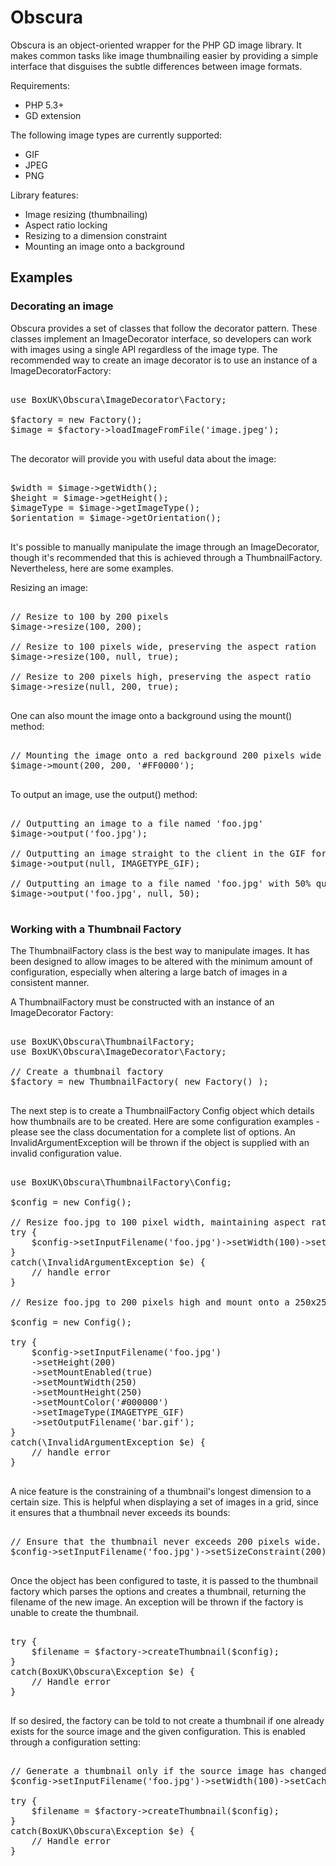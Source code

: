 # Obscura

Obscura is an object-oriented wrapper for the PHP GD image library. It makes common tasks like image thumbnailing
easier by providing a simple interface that disguises the subtle differences between image formats.

Requirements:

 * PHP 5.3+
 * GD extension

The following image types are currently supported:

 * GIF
 * JPEG
 * PNG

Library features:

 * Image resizing (thumbnailing)
 * Aspect ratio locking
 * Resizing to a dimension constraint
 * Mounting an image onto a background

## Examples

### Decorating an image

Obscura provides a set of classes that follow the decorator pattern. These classes implement an ImageDecorator interface,
so developers can work with images using a single API regardless of the image type. The recommended way to create an
image decorator is to use an instance of a ImageDecoratorFactory:

<pre>

use BoxUK\Obscura\ImageDecorator\Factory;

$factory = new Factory();
$image = $factory->loadImageFromFile('image.jpeg');

</pre>

The decorator will provide you with useful data about the image:

<pre>

$width = $image->getWidth();
$height = $image->getHeight();
$imageType = $image->getImageType();
$orientation = $image->getOrientation();

</pre>

It's possible to manually manipulate the image through an ImageDecorator, though it's recommended that this is achieved 
through a ThumbnailFactory. Nevertheless, here are some examples.

Resizing an image:

<pre>

// Resize to 100 by 200 pixels
$image->resize(100, 200);

// Resize to 100 pixels wide, preserving the aspect ration
$image->resize(100, null, true);

// Resize to 200 pixels high, preserving the aspect ratio
$image->resize(null, 200, true);

</pre>

One can also mount the image onto a background using the mount() method:

<pre>

// Mounting the image onto a red background 200 pixels wide by 200 pixels high:
$image->mount(200, 200, '#FF0000');

</pre>

To output an image, use the output() method:

<pre>

// Outputting an image to a file named 'foo.jpg'
$image->output('foo.jpg');

// Outputting an image straight to the client in the GIF format
$image->output(null, IMAGETYPE_GIF);

// Outputting an image to a file named 'foo.jpg' with 50% quality
$image->output('foo.jpg', null, 50);

</pre>

### Working with a Thumbnail Factory

The ThumbnailFactory class is the best way to manipulate images. It has been designed to allow images to be altered with
the minimum amount of configuration, especially when altering a large batch of images in a consistent manner.

A ThumbnailFactory must be constructed with an instance of an ImageDecorator Factory:

<pre>

use BoxUK\Obscura\ThumbnailFactory;
use BoxUK\Obscura\ImageDecorator\Factory;

// Create a thumbnail factory
$factory = new ThumbnailFactory( new Factory() );

</pre>

The next step is to create a ThumbnailFactory Config object which details how thumbnails are to be created. Here are
some configuration examples - please see the class documentation for a complete list of options. An
InvalidArgumentException will be thrown if the object is supplied with an invalid configuration value.

<pre>

use BoxUK\Obscura\ThumbnailFactory\Config;

$config = new Config();

// Resize foo.jpg to 100 pixel width, maintaining aspect ratio
try {
    $config->setInputFilename('foo.jpg')->setWidth(100)->setAspectRatioLock(true);
}
catch(\InvalidArgumentException $e) {
    // handle error
}

// Resize foo.jpg to 200 pixels high and mount onto a 250x250 black background, convert to GIF and output to 'bar.gif'

$config = new Config();

try {
    $config->setInputFilename('foo.jpg')
    ->setHeight(200)
    ->setMountEnabled(true)
    ->setMountWidth(250)
    ->setMountHeight(250)
    ->setMountColor('#000000')
    ->setImageType(IMAGETYPE_GIF)
    ->setOutputFilename('bar.gif');
}
catch(\InvalidArgumentException $e) {
    // handle error
}

</pre>

A nice feature is the constraining of a thumbnail's longest dimension to a certain size. This is helpful when displaying
a set of images in a grid, since it ensures that a thumbnail never exceeds its bounds:

<pre>

// Ensure that the thumbnail never exceeds 200 pixels wide. A unique filename will be generated automatically.
$config->setInputFilename('foo.jpg')->setSizeConstraint(200);

</pre>

Once the object has been configured to taste, it is passed to the thumbnail factory which parses the options and
creates a thumbnail, returning the filename of the new image. An exception will be thrown if the factory is unable
to create the thumbnail.

<pre>

try {
    $filename = $factory->createThumbnail($config);
}
catch(BoxUK\Obscura\Exception $e) {
    // Handle error
}

</pre>

If so desired, the factory can be told to not create a thumbnail if one already exists for the source image and the
given configuration. This is enabled through a configuration setting:

<pre>

// Generate a thumbnail only if the source image has changed
$config->setInputFilename('foo.jpg')->setWidth(100)->setCachingEnabled(true);

try {
    $filename = $factory->createThumbnail($config);
}
catch(BoxUK\Obscura\Exception $e) {
    // Handle error
}

</pre>